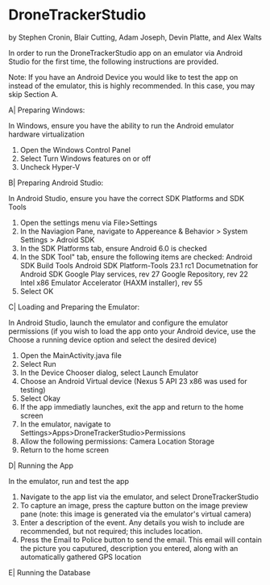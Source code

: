# DroneTrackerStudio
by Stephen Cronin, Blair Cutting, Adam Joseph, Devin Platte, and Alex Walts


In order to run the DroneTrackerStudio app on an emulator via Android Studio for the first time, the following instructions are provided. 

Note: If you have an Android Device you would like to test the app on instead of the emulator, this is highly recommended. In this case, you may skip Section A.


A| Preparing Windows:

In Windows, ensure you have the ability to run the Android emulator hardware virtualization
1) Open the Windows Control Panel
2) Select Turn Windows features on or off
3) Uncheck Hyper-V


B| Preparing Android Studio:

In Android Studio, ensure you have the correct SDK Platforms and SDK Tools
1) Open the settings menu via File>Settings
2) In the Naviagion Pane, navigate to Appereance & Behavior > System Settings > Adroid SDK
3) In the SDK Platforms tab, ensure Android 6.0 is checked
4) In the SDK Tool" tab, ensure the following items are checked:
	Android SDK Build Tools
	Android SDK Platform-Tools 23.1 rc1
	Documetnation for Android SDK
	Google Play services, rev 27
	Google Repository, rev 22
	Intel x86 Emulator Accelerator (HAXM installer), rev 55
5) Select OK


C| Loading and Preparing the Emulator:

In Android Studio, launch the emulator and configure the emulator permissions (if you wish to load the app onto your Android device, use the Choose a running device option and select the desired device)
1) Open the MainActivity.java file
2) Select Run
3) In the Device Chooser dialog, select Launch Emulator
4) Choose an Android Virtual device (Nexus 5 API 23 x86 was used for testing)
5) Select Okay
6) If the app immediatly launches, exit the app and return to the home screen
7) In the emulator, navigate to Settings>Apps>DroneTrackerStudio>Permissions
8) Allow the following permissions:
	Camera
	Location
	Storage
9) Return to the home screen


D| Running the App

In the emulator, run and test the app
1) Navigate to the app list via the emulator, and select DroneTrackerStudio
2) To capture an image, press the capture button on the image preview pane (note: this image is generated via the emulator's virtual camera)
3) Enter a description of the event. Any details you wish to include are recommended, but not required; this includes location.
4) Press the Email to Police button to send the email. This email will contain the picture you caputured, description you entered, along with an automatically gathered GPS location

E| Running the Database



